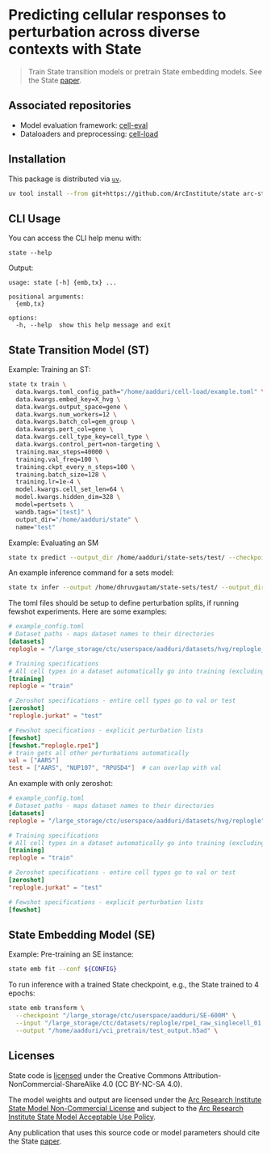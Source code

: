 # Predicting cellular responses to perturbation across diverse contexts with State

> Train State transition models or pretrain State embedding models. See the State [paper](https://arcinstitute.org/manuscripts/State).

## Associated repositories

- Model evaluation framework: [cell-eval](https://github.com/ArcInstitute/cell-eval)
- Dataloaders and preprocessing: [cell-load](https://github.com/ArcInstitute/cell-load)

## Installation

This package is distributed via [`uv`](https://docs.astral.sh/uv).

```bash
uv tool install --from git+https://github.com/ArcInstitute/state arc-state
```

## CLI Usage

You can access the CLI help menu with:

```state --help```

Output:
```
usage: state [-h] {emb,tx} ...

positional arguments:
  {emb,tx}

options:
  -h, --help  show this help message and exit
```

## State Transition Model (ST)

Example: Training an ST:

```bash
state tx train \
  data.kwargs.toml_config_path="/home/aadduri/cell-load/example.toml" \
  data.kwargs.embed_key=X_hvg \
  data.kwargs.output_space=gene \
  data.kwargs.num_workers=12 \
  data.kwargs.batch_col=gem_group \
  data.kwargs.pert_col=gene \
  data.kwargs.cell_type_key=cell_type \
  data.kwargs.control_pert=non-targeting \
  training.max_steps=40000 \
  training.val_freq=100 \
  training.ckpt_every_n_steps=100 \
  training.batch_size=128 \
  training.lr=1e-4 \
  model.kwargs.cell_set_len=64 \
  model.kwargs.hidden_dim=328 \
  model=pertsets \
  wandb.tags="[test]" \
  output_dir="/home/aadduri/state" \
  name="test"
```

Example: Evaluating an SM

```bash
state tx predict --output_dir /home/aadduri/state-sets/test/ --checkpoint last.ckpt
```

An example inference command for a sets model:

```bash
state tx infer --output /home/dhruvgautam/state-sets/test/ --output_dir /path/to/model/ --checkpoint /path/to/model/final.ckpt --adata /path/to/anndata/processed.h5 --pert_col gene --embed_key X_hvg
```

The toml files should be setup to define perturbation splits, if running fewshot experiments. Here are some examples:

```toml
# example_config.toml
# Dataset paths - maps dataset names to their directories
[datasets]
replogle = "/large_storage/ctc/userspace/aadduri/datasets/hvg/replogle_copy/"

# Training specifications
# All cell types in a dataset automatically go into training (excluding zeroshot/fewshot overrides)
[training]
replogle = "train"

# Zeroshot specifications - entire cell types go to val or test
[zeroshot]
"replogle.jurkat" = "test"

# Fewshot specifications - explicit perturbation lists
[fewshot]
[fewshot."replogle.rpe1"]
# train gets all other perturbations automatically
val = ["AARS"]
test = ["AARS", "NUP107", "RPUSD4"]  # can overlap with val
```

An example with only zeroshot:

```toml
# example_config.toml
# Dataset paths - maps dataset names to their directories
[datasets]
replogle = "/large_storage/ctc/userspace/aadduri/datasets/hvg/replogle"

# Training specifications
# All cell types in a dataset automatically go into training (excluding zeroshot/fewshot overrides)
[training]
replogle = "train"

# Zeroshot specifications - entire cell types go to val or test
[zeroshot]
"replogle.jurkat" = "test"

# Fewshot specifications - explicit perturbation lists
[fewshot]
```

## State Embedding Model (SE)

Example: Pre-training an SE instance:

```bash
state emb fit --conf ${CONFIG}
```

To run inference with a trained State checkpoint, e.g., the State trained to 4 epochs:

```bash
state emb transform \
  --checkpoint "/large_storage/ctc/userspace/aadduri/SE-600M" \
  --input "/large_storage/ctc/datasets/replogle/rpe1_raw_singlecell_01.h5ad" \
  --output "/home/aadduri/vci_pretrain/test_output.h5ad" \
```

## Licenses
State code is [licensed](LICENSE) under the Creative Commons Attribution-NonCommercial-ShareAlike 4.0 (CC BY-NC-SA 4.0).

The model weights and output are licensed under the [Arc Research Institute State Model Non-Commercial License](MODEL_LICENSE.md) and subject to the [Arc Research Institute State Model Acceptable Use Policy](MODEL_ACCEPTABLE_USE_POLICY.md).

Any publication that uses this source code or model parameters should cite the State [paper](https://arcinstitute.org/manuscripts/State).
